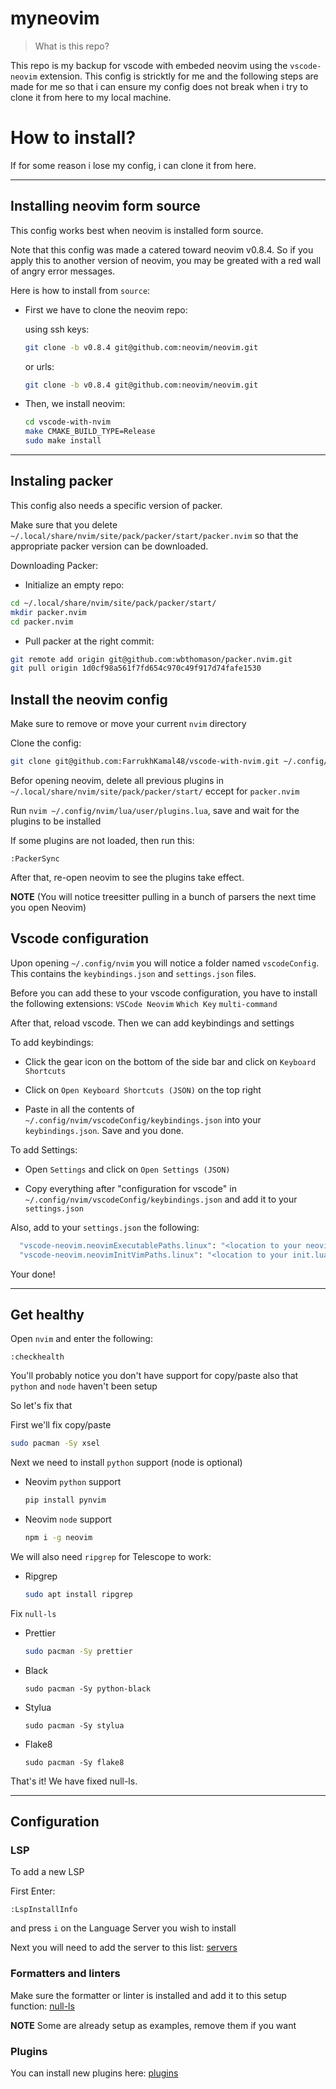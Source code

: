 # myneovim
> What is this repo?

This repo is my backup for vscode with embeded neovim using the `vscode-neovim` extension. This config is stricktly for me and the following steps are made for me so that i can ensure my config does not break when i try to clone it from here to my local machine.


# How to install?
If for some reason i lose my config, i can clone it from here.

---
## Installing neovim form source
This config works best when neovim is installed form source.

Note that this config was made a catered toward neovim v0.8.4. So if you apply this to another version of neovim, you may be greated with a red wall of angry error messages.

Here is how to install from `source`:

- First we have to clone the neovim repo:

  using ssh keys:
  ```sh 
  git clone -b v0.8.4 git@github.com:neovim/neovim.git 
  ```
  or urls:
  ```sh 
  git clone -b v0.8.4 git@github.com:neovim/neovim.git 
  ```

- Then, we install neovim:
  ```sh
  cd vscode-with-nvim
  make CMAKE_BUILD_TYPE=Release
  sudo make install
  ```
---
## Instaling packer
This config also needs a specific version of packer.

Make sure that you delete `~/.local/share/nvim/site/pack/packer/start/packer.nvim` so that the appropriate packer version can be downloaded.

Downloading Packer:

  - Initialize an empty repo:
  ```sh 
  cd ~/.local/share/nvim/site/pack/packer/start/
  mkdir packer.nvim
  cd packer.nvim
  ```

  - Pull packer at the right commit:
  ```sh 
  git remote add origin git@github.com:wbthomason/packer.nvim.git 
  git pull origin 1d0cf98a561f7fd654c970c49f917d74fafe1530
  ```

## Install the neovim config

Make sure to remove or move your current `nvim` directory

Clone the config:
```sh
git clone git@github.com:FarrukhKamal48/vscode-with-nvim.git ~/.config/nvim
```

Befor opening neovim, delete all previous plugins in `~/.local/share/nvim/site/pack/packer/start/` eccept for `packer.nvim`

Run `nvim ~/.config/nvim/lua/user/plugins.lua`, save and wait for the plugins to be installed

If some plugins are not loaded, then run this:
```
:PackerSync
```
After that, re-open neovim to see the plugins take effect.

**NOTE** (You will notice treesitter pulling in a bunch of parsers the next time you open Neovim) 


## Vscode configuration
Upon opening `~/.config/nvim` you will notice a folder named `vscodeConfig`. This contains the `keybindings.json` and `settings.json` files. 

Before you can add these to your vscode configuration, you have to install the following extensions:
  `VSCode Neovim`
  `Which Key`
  `multi-command`

After that, reload vscode. Then we can add keybindings and settings

To add keybindings:

  - Click the gear icon on the bottom of the side bar and click on `Keyboard Shortcuts`
  
  - Click on `Open Keyboard Shortcuts (JSON)` on the top right

  - Paste in all the contents of `~/.config/nvim/vscodeConfig/keybindings.json` into your `keybindings.json`. Save and you done.

To add Settings:
  - Open `Settings` and click on `Open Settings (JSON)`
  
  - Copy everything after "configuration for vscode" in `~/.config/nvim/vscodeConfig/keybindings.json` and add it to your `settings.json`

Also, add to your `settings.json` the following:

```sh
  "vscode-neovim.neovimExecutablePaths.linux": "<location to your neovim execulabe> /usr/local/bin/nvim",
  "vscode-neovim.neovimInitVimPaths.linux": "<location to your init.lua> /home/farrukh/.config/nvim/init.lua",
```
Your done!

---
## Get healthy

Open `nvim` and enter the following:

```
:checkhealth
```

You'll probably notice you don't have support for copy/paste also that `python` and `node` haven't been setup

So let's fix that

First we'll fix copy/paste
  ```sh
  sudo pacman -Sy xsel
  ```

Next we need to install `python` support (node is optional)

- Neovim `python` support

  ```sh
  pip install pynvim
  ```

- Neovim `node` support

  ```sh
  npm i -g neovim
  ```

We will also need `ripgrep` for Telescope to work: 

- Ripgrep

  ```sh
  sudo apt install ripgrep
  ```

Fix `null-ls`

- Prettier
  
  ```sh
  sudo pacman -Sy prettier
  ```
 
- Black
  
  ```
  sudo pacman -Sy python-black
  ```

- Stylua
  
  ```
  sudo pacman -Sy stylua
  ```

- Flake8
  
  ```
  sudo pacman -Sy flake8
  ```
That's it! We have fixed null-ls.

---
## Configuration

### LSP

To add a new LSP

First Enter:

```
:LspInstallInfo
```

and press `i` on the Language Server you wish to install

Next you will need to add the server to this list: [servers](https://github.com/FarrukhKamal48/nvimCONF/blob/main/lua/user/lsp/lsp-installer.lua#L6)

### Formatters and linters

Make sure the formatter or linter is installed and add it to this setup function: [null-ls](https://github.com/FarrukhKamal48/nvimCONF/blob/main/lua/user/lsp/null-ls.lua#L12)

**NOTE** Some are already setup as examples, remove them if you want

### Plugins

You can install new plugins here: [plugins](https://github.com/FarrukhKamal48/nvimCONF/blob/main/lua/user/plugins.lua#L42)
